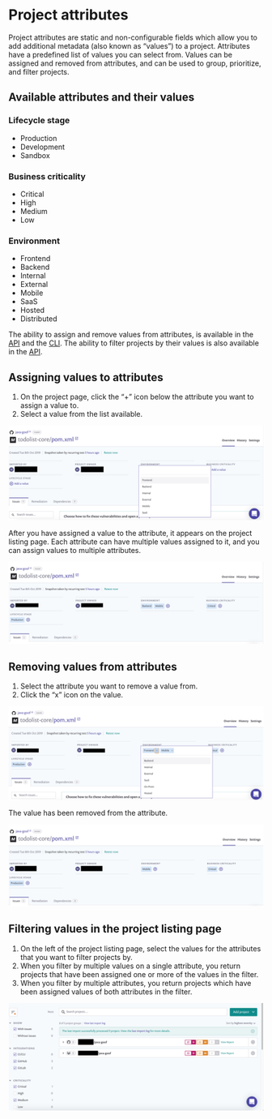 # Project attributes

Project attributes are static and non-configurable fields which allow you to add additional metadata (also known as “values”) to a project. Attributes have a predefined list of values you can select from. Values can be assigned and removed from attributes, and can be used to group, prioritize, and filter projects.

## **Available attributes and their values**

### **Lifecycle stage**

* Production
* Development
* Sandbox

### **Business criticality**

* Critical
* High
* Medium
* Low

### **Environment**

* Frontend
* Backend
* Internal
* External
* Mobile
* SaaS
* Hosted
* Distributed

The ability to assign and remove values from attributes, is available in the [API](https://snyk.docs.apiary.io/#reference/projects/project-attributes) and the [CLI](broken-reference). The ability to filter projects by their values is also available in the [API](https://snyk.docs.apiary.io/#reference/projects/project-attributes).

## **Assigning values to attributes**

1. On the project page, click the “+” icon below the attribute you want to assign a value to.
2. Select a value from the list available.

![](../../../.gitbook/assets/gs1.png)

After you have assigned a value to the attribute, it appears on the project listing page. Each attribute can have multiple values assigned to it, and you can assign values to multiple attributes.

![](../../../.gitbook/assets/gs2.png)

## **Removing values from attributes**

1. Select the attribute you want to remove a value from.
2. Click the “x” icon on the value.

![](../../../.gitbook/assets/gs3.png)

The value has been removed from the attribute.

![](../../../.gitbook/assets/gs4.png)

## **Filtering values in the project listing page**

1. On the left of the project listing page, select the values for the attributes that you want to filter projects by.
2. When you filter by multiple values on a single attribute, you return projects that have been assigned one or more of the values in the filter.
3. When you filter by multiple attributes, you return projects which have been assigned values of both attributes in the filter.

![](../../../.gitbook/assets/gs5.png)
